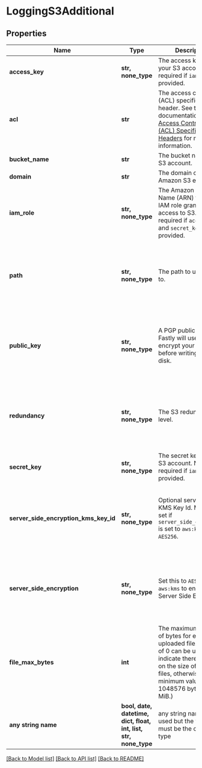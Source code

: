 # LoggingS3Additional


## Properties
Name | Type | Description | Notes
------------ | ------------- | ------------- | -------------
**access_key** | **str, none_type** | The access key for your S3 account. Not required if `iam_role` is provided. | [optional] 
**acl** | **str** | The access control list (ACL) specific request header. See the AWS documentation for [Access Control List (ACL) Specific Request Headers](https://docs.aws.amazon.com/AmazonS3/latest/API/mpUploadInitiate.html#initiate-mpu-acl-specific-request-headers) for more information. | [optional] 
**bucket_name** | **str** | The bucket name for S3 account. | [optional] 
**domain** | **str** | The domain of the Amazon S3 endpoint. | [optional] 
**iam_role** | **str, none_type** | The Amazon Resource Name (ARN) for the IAM role granting Fastly access to S3. Not required if `access_key` and `secret_key` are provided. | [optional] 
**path** | **str, none_type** | The path to upload logs to. | [optional]  if omitted the server will use the default value of "null"
**public_key** | **str, none_type** | A PGP public key that Fastly will use to encrypt your log files before writing them to disk. | [optional]  if omitted the server will use the default value of "null"
**redundancy** | **str, none_type** | The S3 redundancy level. | [optional]  if omitted the server will use the default value of "null"
**secret_key** | **str, none_type** | The secret key for your S3 account. Not required if `iam_role` is provided. | [optional] 
**server_side_encryption_kms_key_id** | **str, none_type** | Optional server-side KMS Key Id. Must be set if `server_side_encryption` is set to `aws:kms` or `AES256`. | [optional]  if omitted the server will use the default value of "null"
**server_side_encryption** | **str, none_type** | Set this to `AES256` or `aws:kms` to enable S3 Server Side Encryption. | [optional]  if omitted the server will use the default value of "null"
**file_max_bytes** | **int** | The maximum number of bytes for each uploaded file. A value of 0 can be used to indicate there is no limit on the size of uploaded files, otherwise the minimum value is 1048576 bytes (1 MiB.) | [optional] 
**any string name** | **bool, date, datetime, dict, float, int, list, str, none_type** | any string name can be used but the value must be the correct type | [optional]

[[Back to Model list]](../README.md#documentation-for-models) [[Back to API list]](../README.md#documentation-for-api-endpoints) [[Back to README]](../README.md)


